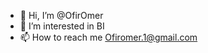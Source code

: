 - 👋 Hi, I’m @OfirOmer
- 👀 I’m interested in BI
- 📫 How to reach me Ofiromer.1@gmail.com

<!---
OfirOmer/OfirOmer is a ✨ special ✨ repository because its `README.md` (this file) appears on your GitHub profile.
You can click the Preview link to take a look at your changes.
--->

